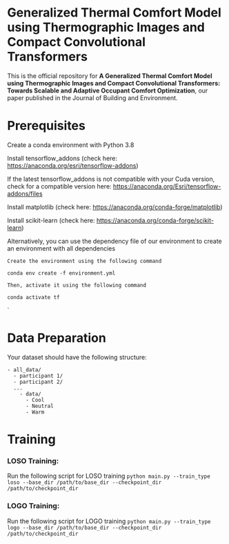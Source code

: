 # Generalized Thermal Comfort Model using Thermographic Images and Compact Convolutional Transformers

This is the official repository for **A Generalized Thermal Comfort Model using Thermographic Images and Compact Convolutional Transformers: Towards Scalable and Adaptive Occupant Comfort Optimization**, our paper published in the Journal of Building and Environment. 

# Prerequisites
Create a conda environment with Python 3.8

Install tensorflow_addons (check here: https://anaconda.org/esri/tensorflow-addons)

If the latest tensorflow_addons is not compatible with your Cuda version, check for a compatible version here: https://anaconda.org/Esri/tensorflow-addons/files

Install matplotlib (check here: https://anaconda.org/conda-forge/matplotlib)

Install scikit-learn (check here: https://anaconda.org/conda-forge/scikit-learn)

Alternatively, you can use the dependency file of our environment to create an environment with all dependencies

```
Create the environment using the following command

conda env create -f environment.yml

Then, activate it using the following command

conda activate tf

```
`
# Data Preparation
Your dataset should have the following structure: 
```
- all_data/
  - participant 1/
  - participant 2/
  ...
    - data/
      - Cool
      - Neutral
      - Warm
```
# Training
### LOSO Training:
Run the following script for LOSO training `python main.py --train_type loso --base_dir /path/to/base_dir --checkpoint_dir /path/to/checkpoint_dir`
### LOGO Training:
Run the following script for LOGO training `python main.py --train_type logo --base_dir /path/to/base_dir --checkpoint_dir /path/to/checkpoint_dir`
